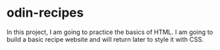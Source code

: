 # odin-recipes
In this project, I am going to practice the basics of HTML.
I am going to build a basic recipe website and will return later to style it with CSS.